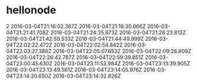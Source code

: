 hellonode
=========

2
2016-03-04T21:16:02.367Z
2016-03-04T21:18:30.666Z
2016-03-04T21:21:41.708Z
2016-03-04T21:24:35.873Z
2016-03-04T21:28:23.812Z
2016-03-04T21:42:59.533Z
2016-03-04T21:44:49.999Z
2016-03-04T22:02:22.472Z
2016-03-04T22:02:54.842Z
2016-03-04T22:03:27.386Z
2016-03-04T22:05:07.653Z
2016-03-04T22:09:26.809Z
2016-03-04T22:26:42.787Z
2016-03-04T22:59:39.851Z
2016-03-04T23:00:45.630Z
2016-03-04T23:11:53.984Z
2016-03-04T23:13:39.905Z
2016-03-04T23:13:49.561Z
2016-03-04T23:14:05.976Z
2016-03-04T23:14:20.650Z
2016-03-04T23:14:32.826Z
